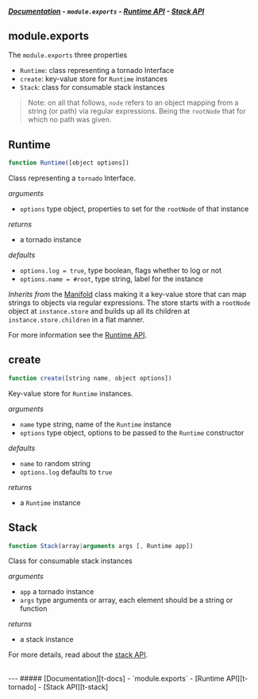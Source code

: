 ##### [Documentation][t-docs] - `module.exports` - [Runtime API][t-tornado] - [Stack API][t-stack]

## module.exports

The `module.exports` three properties

- `Runtime`: class representing a tornado Interface
- `create`: key-value store for `Runtime` instances
- `Stack`: class for consumable stack instances

> Note: on all that follows, `node` refers to an object mapping from a  string (or path) via regular expressions. Being the `rootNode` that for which no path was given.

## Runtime

```js
function Runtime([object options])
```

Class representing a `tornado` Interface.

_arguments_
 - `options` type object, properties to set for the `rootNode` of that instance

_returns_
 - a tornado instance

_defaults_
- `options.log = true`, type boolean, flags whether to log or not
- `options.name = #root`, type string, label for the instance

_Inherits from_ the [Manifold][x-manifold] class making it a key-value store that can map strings to objects via regular expressions. The store starts with a `rootNode` object at `instance.store` and builds up all its children at `instance.store.children` in a flat manner.

For more information see the [Runtime API](./tornado.md).

## create
```js
function create([string name, object options])
```

Key-value store for `Runtime` instances.

_arguments_
- `name` type string, name of the `Runtime` instance
- `options` type object, options to be passed to the `Runtime` constructor

_defaults_
 - `name` to random string
 - `options.log` defaults to `true`

_returns_
 - a `Runtime` instance

## Stack
```js
function Stack(array|arguments args [, Runtime app])
```
Class for consumable stack instances

_arguments_
- `app` a tornado instance
- `args` type arguments or array, each element should be a string or function

_returns_
- a stack instance

For more details, read about the [stack API][t-stack].

<br>
---
##### [Documentation][t-docs] - `module.exports` - [Runtime API][t-tornado] - [Stack API][t-stack]

<!--
  x-: is for just a link
  t-: is for doc's toc
-->

[t-docs]: ./readme.md
[t-stack]: ./stack.md
[t-module]: ./module.md
[t-tornado]: ./tornado.md

[x-manifold]: http://github.com/stringparser/manifold
[t-tornado-set]: ./tornado.md#tornadoset
[t-tornado-get]: ./tornado.md#tornadoget
[t-tornado-parse]: ./tornado.md#tornadoparse
[t-tornado-stack]: ./tornado.md#tornadostack
